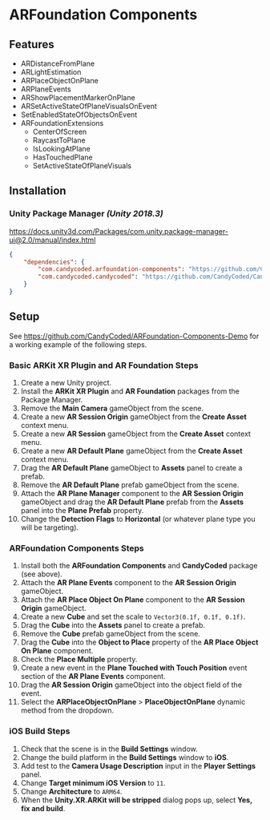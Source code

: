 # ARFoundation Components

## Features

-   ARDistanceFromPlane
-   ARLightEstimation
-   ARPlaceObjectOnPlane
-   ARPlaneEvents
-   ARShowPlacementMarkerOnPlane
-   ARSetActiveStateOfPlaneVisualsOnEvent
-   SetEnabledStateOfObjectsOnEvent
-   ARFoundationExtensions
    -   CenterOfScreen
    -   RaycastToPlane
    -   IsLookingAtPlane
    -   HasTouchedPlane
    -   SetActiveStateOfPlaneVisuals

## Installation

### Unity Package Manager _(Unity 2018.3)_

<https://docs.unity3d.com/Packages/com.unity.package-manager-ui@2.0/manual/index.html>

```json
{
    "dependencies": {
        "com.candycoded.arfoundation-components": "https://github.com/CandyCoded/ARFoundation-Components.git#upm",
        "com.candycoded.candycoded": "https://github.com/CandyCoded/CandyCoded.git#v1.1.0"
    }
}
```

## Setup

See <https://github.com/CandyCoded/ARFoundation-Components-Demo> for a working example of the following steps.

### Basic ARKit XR Plugin and AR Foundation Steps

1. Create a new Unity project.
1. Install the **ARKit XR Plugin** and **AR Foundation** packages from the Package Manager.
1. Remove the **Main Camera** gameObject from the scene.
1. Create a new **AR Session Origin** gameObject from the **Create Asset** context menu.
1. Create a new **AR Session** gameObject from the **Create Asset** context menu.
1. Create a new **AR Default Plane** gameObject from the **Create Asset** context menu.
1. Drag the **AR Default Plane** gameObject to **Assets** panel to create a prefab.
1. Remove the **AR Default Plane** prefab gameObject from the scene.
1. Attach the **AR Plane Manager** component to the **AR Session Origin** gameObject and drag the **AR Default Plane** prefab from the **Assets** panel into the **Plane Prefab** property.
1. Change the **Detection Flags** to **Horizontal** (or whatever plane type you will be targeting).

### ARFoundation Components Steps

1. Install both the **ARFoundation Components** and **CandyCoded** package (see above).
1. Attach the **AR Plane Events** component to the **AR Session Origin** gameObject.
1. Attach the **AR Place Object On Plane** component to the **AR Session Origin** gameObject.
1. Create a new **Cube** and set the scale to `Vector3(0.1f, 0.1f, 0.1f)`.
1. Drag the **Cube** into the **Assets** panel to create a prefab.
1. Remove the **Cube** prefab gameObject from the scene.
1. Drag the **Cube** into the **Object to Place** property of the **AR Place Object On Plane** component.
1. Check the **Place Multiple** property.
1. Create a new event in the **Plane Touched with Touch Position** event section of the **AR Plane Events** component.
1. Drag the **AR Session Origin** gameObject into the object field of the event.
1. Select the **ARPlaceObjectOnPlane** > **PlaceObjectOnPlane** dynamic method from the dropdown.

### iOS Build Steps

1. Check that the scene is in the **Build Settings** window.
1. Change the build platform in the **Build Settings** window to **iOS**.
1. Add test to the **Camera Usage Description** input in the **Player Settings** panel.
1. Change **Target minimum iOS Version** to `11`.
1. Change **Architecture** to `ARM64`.
1. When the **Unity.XR.ARKit will be stripped** dialog pops up, select **Yes, fix and build**.
